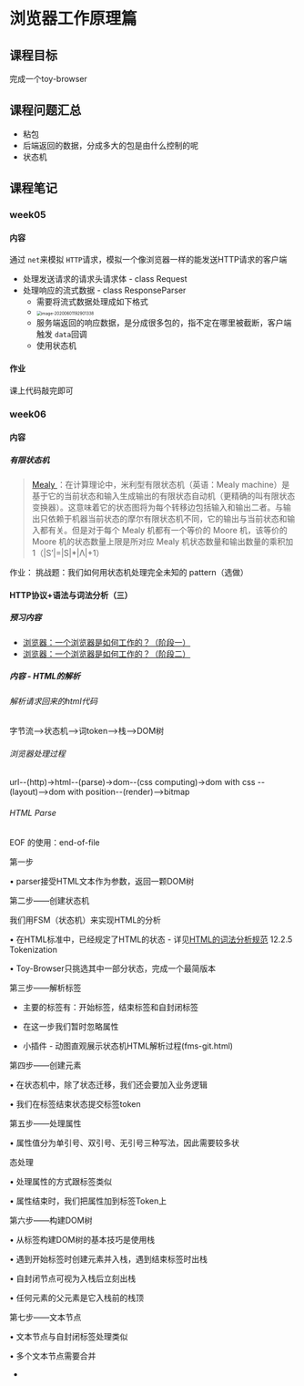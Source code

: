 # 浏览器工作原理篇

## 课程目标

完成一个toy-browser

## 课程问题汇总

- 粘包
- 后端返回的数据，分成多大的包是由什么控制的呢
- 状态机

## 课程笔记

### week05

#### 内容

通过 `net`来模拟 `HTTP`请求，模拟一个像浏览器一样的能发送HTTP请求的客户端

- 处理发送请求的请求头请求体 - class Request
- 处理响应的流式数据 - class ResponseParser
  - 需要将流式数据处理成如下格式
  - <img src="/Users/mpy/Library/Application Support/typora-user-images/image-20200601192901338.png" alt="image-20200601192901338" style="zoom:50%;" />
  - 服务端返回的响应数据，是分成很多包的，指不定在哪里被截断，客户端触发 `data`回调
  - 使用状态机



#### 作业

课上代码敲完即可

### week06

#### 内容

##### 有限状态机

> [Mealy ](https://zh.wikipedia.org/wiki/米利型有限状态机)：在计算理论中，米利型有限状态机（英语：Mealy machine）是基于它的当前状态和输入生成输出的有限状态自动机（更精确的叫有限状态变换器）。这意味着它的状态图将为每个转移边包括输入和输出二者。与输出只依赖于机器当前状态的摩尔有限状态机不同，它的输出与当前状态和输入都有关。但是对于每个 Mealy 机都有一个等价的 Moore 机，该等价的 Moore 机的状态数量上限是所对应 Mealy 机状态数量和输出数量的乘积加 1（|S’|=|S|*|Λ|+1）

作业： 挑战题：我们如何用状态机处理完全未知的 pattern（选做）

#### HTTP协议+语法与词法分析（三）

##### 预习内容

- [浏览器：一个浏览器是如何工作的？（阶段一）](https://time.geekbang.org/column/article/80240)
- [浏览器：一个浏览器是如何工作的？（阶段二）](https://time.geekbang.org/column/article/80260)

##### 内容 - HTML的解析

###### 解析请求回来的html代码

字节流-->状态机-->词token-->栈-->DOM树

###### 浏览器处理过程

url--(http)->html--(parse)->dom--(css computing)->dom with css --(layout)-->dom with position--(render)-->bitmap

###### HTML Parse

EOF 的使用：end-of-file

第一步

• parser接受HTML文本作为参数，返回一颗DOM树

第二步——创建状态机

我们用FSM（状态机）来实现HTML的分析

• 在HTML标准中，已经规定了HTML的状态 - 详见[HTML的词法分析规范](https://html.spec.whatwg.org/multipage/parsing.html#tokenization) 12.2.5 Tokenization

• Toy-Browser只挑选其中一部分状态，完成一个最简版本

第三步——解析标签

- 主要的标签有：开始标签，结束标签和自封闭标签

- 在这一步我们暂时忽略属性
- 小插件 - 动图直观展示状态机HTML解析过程(fms-git.html)

第四步——创建元素

• 在状态机中，除了状态迁移，我们还会要加入业务逻辑

• 我们在标签结束状态提交标签token

第五步——处理属性

• 属性值分为单引号、双引号、无引号三种写法，因此需要较多状

态处理

• 处理属性的方式跟标签类似

• 属性结束时，我们把属性加到标签Token上

第六步——构建DOM树

• 从标签构建DOM树的基本技巧是使用栈

• 遇到开始标签时创建元素并入栈，遇到结束标签时出栈

• 自封闭节点可视为入栈后立刻出栈

• 任何元素的父元素是它入栈前的栈顶

第七步——文本节点

• 文本节点与自封闭标签处理类似

• 多个文本节点需要合并



- 

 